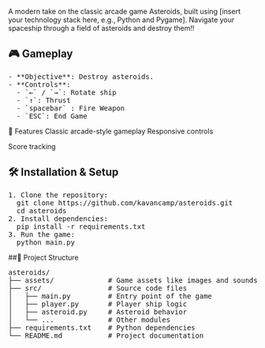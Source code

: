 A modern take on the classic arcade game Asteroids, built using [insert your technology stack here, e.g., Python and Pygame]. Navigate your spaceship through a field of asteroids and destroy them!!

## 🎮 Gameplay
<pre>
- **Objective**: Destroy asteroids.
- **Controls**:
  - `←` / `→`: Rotate ship
  - `↑`: Thrust
  - `spacebar` : Fire Weapon
  - `ESC`: End Game
</pre>

🚀 Features
Classic arcade-style gameplay
Responsive controls

Score tracking


## 🛠 Installation & Setup
<pre>
1. Clone the repository:
  git clone https://github.com/kavancamp/asteroids.git
  cd asteroids
2. Install dependencies:
  pip install -r requirements.txt
3. Run the game:
  python main.py
</pre>
##📁 Project Structure
<pre>
asteroids/
├── assets/             # Game assets like images and sounds
├── src/                # Source code files
│   ├── main.py         # Entry point of the game
│   ├── player.py       # Player ship logic
│   ├── asteroid.py     # Asteroid behavior
│   └── ...             # Other modules
├── requirements.txt    # Python dependencies
└── README.md           # Project documentation
</pre>
